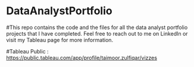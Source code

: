 # DataAnalystPortfolio

#This repo contains the code and the files for all the data analyst portfolio projects that I have completed. Feel free to reach out to me on LinkedIn or visit my Tableau page for more information.

#Tableau Public : https://public.tableau.com/app/profile/taimoor.zulfiqar/vizzes
